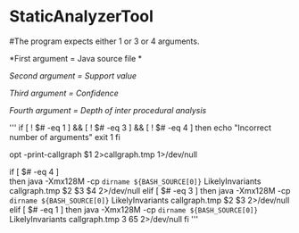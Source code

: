 # StaticAnalyzerTool

#The program expects either 1 or 3 or 4 arguments.

*First argument = Java source file *

*Second argument =  Support value*

*Third argument = Confidence*

*Fourth argument = Depth of inter procedural analysis*

'''
if [ ! $# -eq 1 ] && [ ! $# -eq 3 ] && [ ! $# -eq 4 ]
	then
		echo "Incorrect number of arguments"
		exit 1
fi

opt -print-callgraph $1 2>callgraph.tmp 1>/dev/null

if [ $# -eq 4 ]    
	then
		java -Xmx128M -cp `dirname ${BASH_SOURCE[0]}` LikelyInvariants callgraph.tmp $2 $3 $4 2>/dev/null
elif [ $# -eq 3 ]
	then
		java -Xmx128M -cp `dirname ${BASH_SOURCE[0]}` LikelyInvariants callgraph.tmp $2 $3 2>/dev/null
elif [ $# -eq 1 ]
	then
		java -Xmx128M -cp `dirname ${BASH_SOURCE[0]}` LikelyInvariants callgraph.tmp 3 65 2>/dev/null
fi
'''
